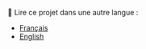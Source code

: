 📖 Lire ce projet dans une autre langue :

- [Français](docs/README_fr.md)
- [English](docs/README_en.md)
